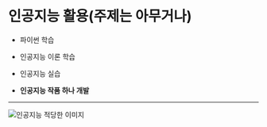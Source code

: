 # 인공지능 활용(주제는 아무거나)

+ 파이썬 학습
- 인공지능 이론 학습
* 인공지능 실습
+ __인공지능 작품 하나 개발__

---

![인공지능 적당한 이미지](https://search.pstatic.net/common/?src=http%3A%2F%2Fblogfiles.naver.net%2FMjAyMTExMTdfMTkw%2FMDAxNjM3MTQ2OTMyNDc5.4vaeCkm4rprsEEDzVzpgbwNtN5GZMcHY4mlo196qNusg.cvF2CaqKVmX5zz6xiv4BgkojgCH0eJUIgdq6Mr_0Hpwg.JPEG.loa-consulting-group%2F3.jpg&type=sc960_832)


